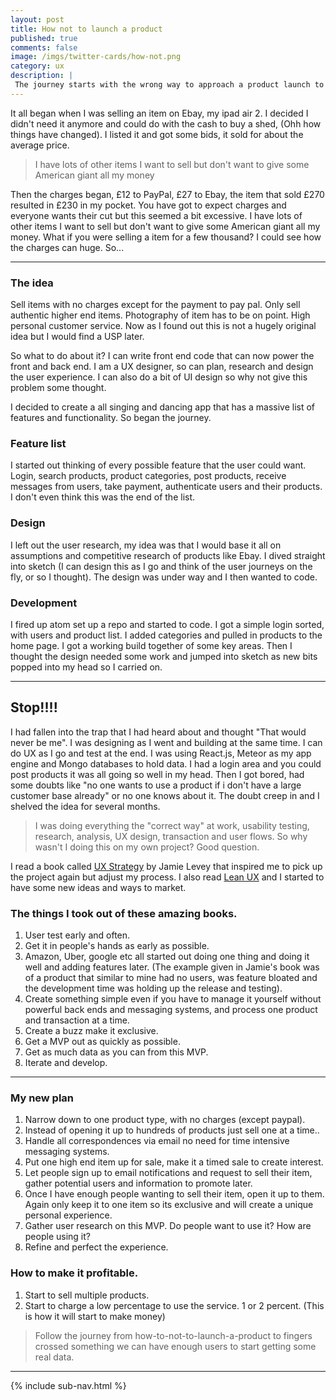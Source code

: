 ```yaml
---
layout: post
title: How not to launch a product
published: true
comments: false
image: /imgs/twitter-cards/how-not.png
category: ux
description: |
 The journey starts with the wrong way to approach a product launch to a quick smaller delivery that we can test the market on. Using this method you could churn out a new idea every few months until something sticks.
---
```


It all began when I was selling an item on Ebay, my ipad air 2. I decided I didn't need it anymore and could do with the cash to buy a shed, (Ohh how things have changed). I listed it and got some bids, it sold for about the average price.

> I have lots of other items I want to sell but don't want to give some American giant all my money

Then the charges began, £12 to PayPal, £27 to Ebay, the item that sold £270 resulted in £230 in my pocket. You have got to expect charges and everyone wants their cut but this seemed a bit excessive. I have lots of other items I want to sell but don't want to give some American giant all my money. What if you were selling a item for a few thousand? I could see how the charges can huge. So...

---

### The idea
Sell items with no charges except for the payment to pay pal. Only sell authentic higher end items. Photography of item has to be on point. High personal customer service. Now as I found out this is not a hugely original idea but I would find a USP later.

So what to do about it? I can write front end code that can now power the front and back end. I am a UX designer, so can plan, research and design the user experience. I can also do a bit of UI design so why not give this problem some thought.

I decided to create a all singing and dancing app that has a massive list of features and functionality. So began the journey.

### Feature list
I started out thinking of every possible feature that the user could want. Login, search products, product categories, post products, receive messages from users, take payment, authenticate users and their products. I don't even think this was the end of the list.

### Design
I left out the user research, my idea was that I would base it all on assumptions and competitive research of products like Ebay. I dived straight into sketch (I can design this as I go and think of the user journeys on the fly, or so I thought). The design was under way and I then wanted to code.

### Development
I fired up atom set up a repo and started to code. I got a simple login sorted, with users and product list. I added categories and pulled in products to the home page. I got a working build together of some key areas. Then I thought the design needed some work and jumped into sketch as new bits popped into my head so I carried on.

---

## Stop!!!!
I had fallen into the trap that I had heard about and thought "That would never be me". I was designing as I went and building at the same time. I can do UX as I go and test at the end. I was using React.js, Meteor as my app engine and Mongo databases to hold data. I had a login area and you could post products it was all going so well in my head. Then I got bored, had some doubts like "no one wants to use a product if i don't have a large customer base already" or no one knows about it. The doubt creep in and I shelved the idea for several months.

> I was doing everything the "correct way" at work, usability testing, research, analysis, UX design, transaction and user flows. So why wasn't I doing this on my own project? Good question.

I read a book called [UX Strategy](http://userexperiencestrategy.com/) by Jamie Levey that inspired me to pick up the project again but adjust my process. I also read [Lean UX](https://www.amazon.co.uk/Lean-UX-Applying-Principles-Experience/dp/1449311652) and I started to have some new ideas and ways to market.

### The things I took out of these amazing books.

1. User test early and often.
2. Get it in people's hands as early as possible.
3. Amazon, Uber, google etc all started out doing one thing and doing it well and adding features later. (The example given in Jamie's book was of a product that similar to mine had no users, was feature bloated and the development time was holding up the release and testing).
4. Create something simple even if you have to manage it yourself without powerful back ends and messaging systems, and process one product and transaction at a time.
5. Create a buzz make it exclusive.
6. Get a MVP out as quickly as possible.
7. Get as much data as you can from this MVP.
8. Iterate and develop.

---

### My new plan

1. Narrow down to one product type, with no charges (except paypal).
2. Instead of opening it up to hundreds of products just sell one at a time..
3. Handle all correspondences via email no need for time intensive messaging systems.
4. Put one high end item up for sale, make it a timed sale to create interest.
5. Let people sign up to email notifications and request to sell their item, gather potential users and information to promote later.
6. Once I have enough people wanting to sell their item, open it up to them. Again only keep it to one item so its exclusive and will create a unique personal experience.
7. Gather user research on this MVP. Do people want to use it? How are people using it?
8. Refine and perfect the experience.

### How to make it profitable.

1. Start to sell multiple products.
2. Start to charge a low percentage to use the service. 1 or 2 percent. (This is how it will start to make money)

> Follow the journey from how-to-not-to-launch-a-product to fingers crossed something we can have enough users to start getting some real data.

---

{% include sub-nav.html %}
